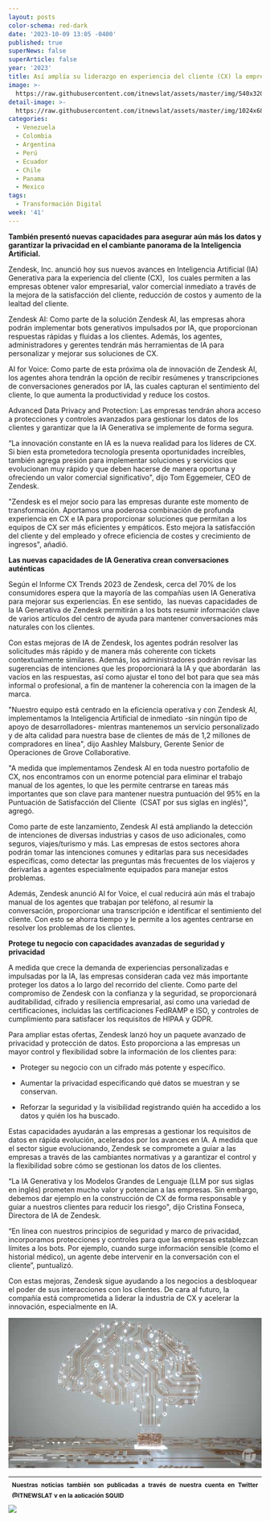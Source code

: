 ```yaml
---
layout: posts
color-schema: red-dark
date: '2023-10-09 13:05 -0400'
published: true
superNews: false
superArticle: false
year: '2023'
title: Así amplía su liderazgo en experiencia del cliente (CX) la empresa Zendesk
image: >-
  https://raw.githubusercontent.com/itnewslat/assets/master/img/540x320/La-inteligencia-artificial-p.jpg
detail-image: >-
  https://raw.githubusercontent.com/itnewslat/assets/master/img/1024x680/La-inteligencia-artificial-g.jpg
categories:
  - Venezuela
  - Colombia
  - Argentina
  - Perú
  - Ecuador
  - Chile
  - Panama
  - Mexico
tags:
  - Transformación Digital
week: '41'
---
```

**También presentó nuevas capacidades para asegurar aún más los datos y garantizar la privacidad en el cambiante panorama de la Inteligencia Artificial.**

Zendesk, Inc. anunció hoy sus nuevos avances en Inteligencia Artificial (IA) Generativa para la experiencia del cliente (CX),  los cuales permiten a las empresas obtener valor empresarial, valor comercial inmediato a través de la mejora de la satisfacción del cliente, reducción de costos y aumento de la lealtad del cliente.

Zendesk AI: Como parte de la solución Zendesk AI, las empresas ahora podrán implementar bots generativos impulsados por IA, que proporcionan respuestas rápidas y fluidas a los clientes. Además, los agentes, administradores y gerentes tendrán más herramientas de IA para personalizar y mejorar sus soluciones de CX.

AI for Voice: Como parte de esta próxima ola de innovación de Zendesk AI, los agentes ahora tendrán la opción de recibir resúmenes y transcripciones de conversaciones generados por IA, las cuales capturan el sentimiento del cliente, lo que aumenta la productividad y reduce los costos.

Advanced Data Privacy and Protection: Las empresas tendrán ahora acceso a protecciones y controles avanzados para gestionar los datos de los clientes y garantizar que la IA Generativa se implemente de forma segura.

“La innovación constante en IA es la nueva realidad para los líderes de CX. Si bien esta prometedora tecnología presenta oportunidades increíbles, también agrega presión para implementar soluciones y servicios que evolucionan muy rápido y que deben hacerse de manera oportuna y ofreciendo un valor comercial significativo", dijo Tom Eggemeier, CEO de Zendesk. 

"Zendesk es el mejor socio para las empresas durante este momento de transformación. Aportamos una poderosa combinación de profunda experiencia en CX e IA para proporcionar soluciones que permitan a los equipos de CX ser más eficientes y empáticos. Esto mejora la satisfacción del cliente y del empleado y ofrece eficiencia de costes y crecimiento de ingresos", añadió.

**Las nuevas capacidades de IA Generativa crean conversaciones auténticas**

Según el Informe CX Trends 2023 de Zendesk, cerca del 70% de los consumidores espera que la mayoría de las compañías usen IA Generativa para mejorar sus experiencias. En ese sentido,  las nuevas capacidades de la IA Generativa de Zendesk permitirán a los bots resumir información clave de varios artículos del centro de ayuda para mantener conversaciones más naturales con los clientes. 

Con estas mejoras de IA de Zendesk, los agentes podrán resolver las solicitudes más rápido y de manera más coherente con tickets contextualmente similares. Además, los administradores podrán revisar las sugerencias de intenciones que les proporcionará la IA y que abordarán  las vacíos en las respuestas, así como ajustar el tono del bot para que sea más informal o profesional, a fin de mantener la coherencia con la imagen de la marca.

"Nuestro equipo está centrado en la eficiencia operativa y con Zendesk AI, implementamos la Inteligencia Artificial de inmediato -sin ningún tipo de apoyo de desarrolladores- mientras mantenemos un servicio personalizado y de alta calidad para nuestra base de clientes de más de 1,2 millones de compradores en línea", dijo Aashley Malsbury, Gerente Senior de Operaciones de Grove Collaborative. 

"A medida que implementamos Zendesk AI en toda nuestro portafolio de CX, nos encontramos con un enorme potencial para eliminar el trabajo manual de los agentes, lo que les permite centrarse en tareas más importantes que son clave para mantener nuestra puntuación del 95% en la Puntuación de Satisfacción del Cliente  (CSAT por sus siglas en inglés)", agregó.

Como parte de este lanzamiento, Zendesk AI está ampliando la detección de intenciones de diversas industrias y casos de uso adicionales, como seguros, viajes/turismo y más. Las empresas de estos sectores ahora podrán tomar las intenciones comunes y editarlas para sus necesidades específicas, como detectar las preguntas más frecuentes de los viajeros y derivarlas a agentes especialmente equipados para manejar estos problemas.

Además, Zendesk anunció AI for Voice, el cual reducirá aún más el trabajo manual de los agentes que trabajan por teléfono, al resumir la conversación, proporcionar una transcripción e identificar el sentimiento del cliente. Con esto se ahorra tiempo y le permite a los agentes centrarse en resolver los problemas de los clientes.

**Protege tu negocio con capacidades avanzadas de seguridad y privacidad** 

A medida que crece la demanda de experiencias personalizadas e impulsadas por la IA, las empresas consideran cada vez más importante proteger los datos a lo largo del recorrido del cliente. Como parte del compromiso de Zendesk con la confianza y la seguridad, se proporcionará auditabilidad, cifrado y resiliencia empresarial, así como una variedad de certificaciones, incluidas las certificaciones FedRAMP e ISO, y controles de cumplimiento para satisfacer los requisitos de HIPAA y GDPR.

Para ampliar estas ofertas, Zendesk lanzó hoy un paquete avanzado de privacidad y protección de datos. Esto proporciona a las empresas un mayor control y flexibilidad sobre la información de los clientes para:

- Proteger su negocio con un cifrado más potente y específico.

- Aumentar la privacidad especificando qué datos se muestran y se conservan.

- Reforzar la seguridad y la visibilidad registrando quién ha accedido a los datos y quién los ha buscado.

Estas capacidades ayudarán a las empresas a gestionar los requisitos de datos en rápida evolución, acelerados por los avances en IA. A medida que el sector sigue evolucionando, Zendesk se compromete a guiar a las empresas a través de las cambiantes normativas y a garantizar el control y la flexibilidad sobre cómo se gestionan los datos de los clientes.

“La IA Generativa y los Modelos Grandes de Lenguaje (LLM por sus siglas en inglés) prometen mucho valor y potencian a las empresas. Sin embargo, debemos dar ejemplo en la construcción de CX de forma responsable y guiar a nuestros clientes para reducir los riesgo", dijo Cristina Fonseca, Directora de IA de Zendesk. 

“En línea con nuestros principios de seguridad y marco de privacidad, incorporamos protecciones y controles para que las empresas establezcan límites a los bots. Por ejemplo, cuando surge información sensible (como el historial médico), un agente debe intervenir en la conversación con el cliente”, puntualizó.

Con estas mejoras, Zendesk sigue ayudando a los negocios a desbloquear el poder de sus interacciones con los clientes. De cara al futuro, la compañía está comprometida a liderar la industria de CX y acelerar la innovación, especialmente en IA. 

![](https://raw.githubusercontent.com/itnewslat/assets/master/img/540x320/La-inteligencia-artificial-p.jpg)

<table style="height: 42px;" width="569">
<tbody>
<tr>
<td style="text-align: justify;"><sub><strong>Nuestras noticias también son publicadas a través de nuestra cuenta en Twitter <a href="https://twitter.com/itnewslat?lang=es">@ITNEWSLAT</a> y en la aplicación <a href="https://squidapp.co/en/">SQUID</a></strong></sub></td>
</tr>
</tbody>
</table>

<img src="https://tracker.metricool.com/c3po.jpg?hash=56f88a41e39ab42c063cc51676587a04"/>